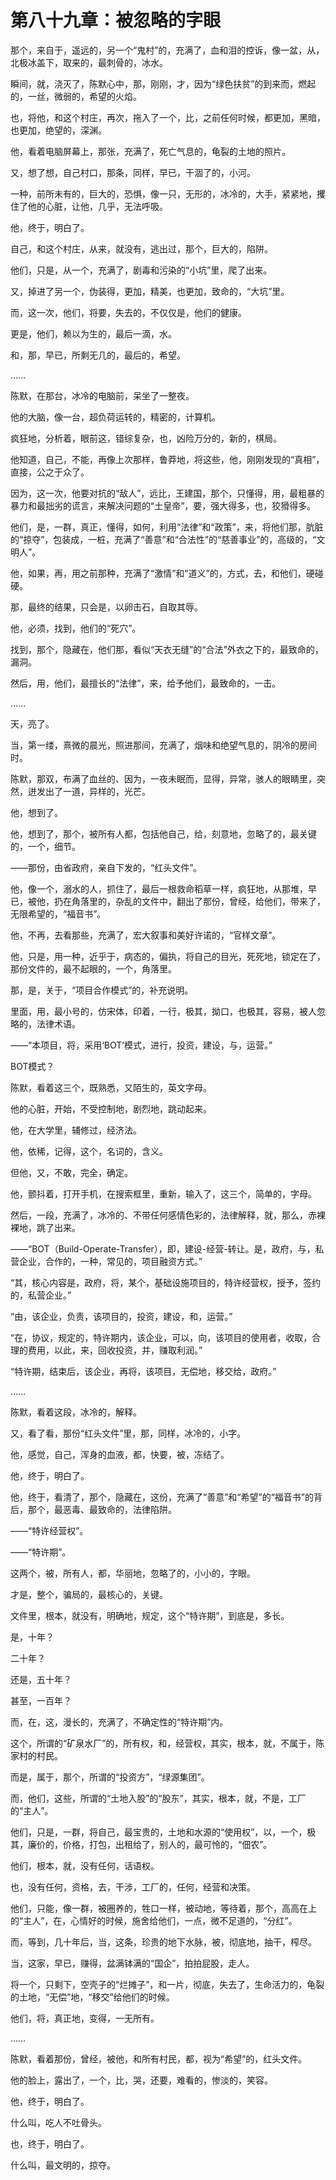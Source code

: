 # 第八十九章：被忽略的字眼

那个，来自于，遥远的，另一个“鬼村”的，充满了，血和泪的控诉，像一盆，从，北极冰盖下，取来的，最刺骨的，冰水。

瞬间，就，浇灭了，陈默心中，那，刚刚，才，因为“绿色扶贫”的到来而，燃起的，一丝，微弱的，希望的火焰。

也，将他，和这个村庄，再次，拖入了一个，比，之前任何时候，都更加，黑暗，也更加，绝望的，深渊。

他，看着电脑屏幕上，那张，充满了，死亡气息的，龟裂的土地的照片。

又，想了想，自己村口，那条，同样，早已，干涸了的，小河。

一种，前所未有的，巨大的，恐惧，像一只，无形的，冰冷的，大手，紧紧地，攫住了他的心脏，让他，几乎，无法呼吸。

他，终于，明白了。

自己，和这个村庄，从来，就没有，逃出过，那个，巨大的，陷阱。

他们，只是，从一个，充满了，剧毒和污染的“小坑”里，爬了出来。

又，掉进了另一个，伪装得，更加，精美，也更加，致命的，“大坑”里。

而，这一次，他们，将要，失去的，不仅仅是，他们的健康。

更是，他们，赖以为生的，最后一滴，水。

和，那，早已，所剩无几的，最后的，希望。

……

陈默，在那台，冰冷的电脑前，呆坐了一整夜。

他的大脑，像一台，超负荷运转的，精密的，计算机。

疯狂地，分析着，眼前这，错综复杂，也，凶险万分的，新的，棋局。

他知道，自己，不能，再像上次那样，鲁莽地，将这些，他，刚刚发现的“真相”，直接，公之于众了。

因为，这一次，他要对抗的“敌人”，远比，王建国，那个，只懂得，用，最粗暴的暴力和最拙劣的谎言，来解决问题的“土皇帝”，要，强大得多，也，狡猾得多。

他们，是，一群，真正，懂得，如何，利用“法律”和“政策”，来，将他们那，肮脏的“掠夺”，包装成，一桩，充满了“善意”和“合法性”的“慈善事业”的，高级的，“文明人”。

他，如果，再，用之前那种，充满了“激情”和“道义”的，方式，去，和他们，硬碰硬。

那，最终的结果，只会是，以卵击石，自取其辱。

他，必须，找到，他们的“死穴”。

找到，那个，隐藏在，他们那，看似“天衣无缝”的“合法”外衣之下的，最致命的，漏洞。

然后，用，他们，最擅长的“法律”，来，给予他们，最致命的，一击。

……

天，亮了。

当，第一缕，熹微的晨光，照进那间，充满了，烟味和绝望气息的，阴冷的房间时。

陈默，那双，布满了血丝的、因为，一夜未眠而，显得，异常，骇人的眼睛里，突然，迸发出了一道，异样的，光芒。

他，想到了。

他，想到了，那个，被所有人都，包括他自己，给，刻意地，忽略了的，最关键的，一个，细节。

——那份，由省政府，亲自下发的，“红头文件”。

他，像一个，溺水的人，抓住了，最后一根救命稻草一样，疯狂地，从那堆，早已，被他，扔在角落里的，杂乱的文件中，翻出了那份，曾经，给他们，带来了，无限希望的，“福音书”。

他，不再，去看那些，充满了，宏大叙事和美好许诺的，“官样文章”。

他，只是，用一种，近乎于，病态的，偏执，将自己的目光，死死地，锁定在了，那份文件的，最不起眼的，一个，角落里。

那，是，关于，“项目合作模式”的，补充说明。

里面，用，最小号的，仿宋体，印着，一行，极其，拗口，也极其，容易，被人忽略的，法律术语。

——“本项目，将，采用‘BOT’模式，进行，投资，建设，与，运营。”

BOT模式？

陈默，看着这三个，既熟悉，又陌生的，英文字母。

他的心脏，开始，不受控制地，剧烈地，跳动起来。

他，在大学里，辅修过，经济法。

他，依稀，记得，这个，名词的，含义。

但他，又，不敢，完全，确定。

他，颤抖着，打开手机，在搜索框里，重新，输入了，这三个，简单的，字母。

然后，一段，充满了，冰冷的、不带任何感情色彩的，法律解释，就，那么，赤裸裸地，跳了出来。

——“BOT（Build-Operate-Transfer），即，建设-经营-转让。是，政府，与，私营企业，合作的，一种，常见的，项目融资方式。”

“其，核心内容是，政府，将，某个，基础设施项目的，特许经营权，授予，签约的，私营企业。”

“由，该企业，负责，该项目的，投资，建设，和，运营。”

“在，协议，规定的，特许期内，该企业，可以，向，该项目的使用者，收取，合理的费用，以此，来，回收投资，并，赚取利润。”

“特许期，结束后，该企业，再将，该项目，无偿地，移交给，政府。”

……

陈默，看着这段，冰冷的，解释。

又，看了看，那份“红头文件”里，那，同样，冰冷的，小字。

他，感觉，自己，浑身的血液，都，快要，被，冻结了。

他，终于，明白了。

他，终于，看清了，那个，隐藏在，这份，充满了“善意”和“希望”的“福音书”的背后，那个，最恶毒、最致命的，法律陷阱。

——“特许经营权”。

——“特许期”。

这两个，被，所有人，都，华丽地，忽略了的，小小的，字眼。

才是，整个，骗局的，最核心的，关键。

文件里，根本，就没有，明确地，规定，这个“特许期”，到底是，多长。

是，十年？

二十年？

还是，五十年？

甚至，一百年？

而，在，这，漫长的，充满了，不确定性的“特许期”内。

这个，所谓的“矿泉水厂”的，所有权，和，经营权，其实，根本，就，不属于，陈家村的村民。

而是，属于，那个，所谓的“投资方”，“绿源集团”。

而，他们，这些，所谓的“土地入股”的“股东”，其实，根本，就，不是，工厂的“主人”。

他们，只是，一群，将自己，最宝贵的，土地和水源的“使用权”，以，一个，极其，廉价的，价格，打包，出租给了，别人的，最可怜的，“佃农”。

他们，根本，就，没有任何，话语权。

也，没有任何，资格，去，干涉，工厂的，任何，经营和决策。

他们，只能，像一群，被圈养的，牲口一样，被动地，等待着，那个，高高在上的“主人”，在，心情好的时候，施舍给他们，一点，微不足道的，“分红”。

而，等到，几十年后，当，这条，珍贵的地下水脉，被，彻底地，抽干，榨尽。

当，这家，早已，赚得，盆满钵满的“国企”，拍拍屁股，走人。

将一个，只剩下，空壳子的“烂摊子”，和一片，彻底，失去了，生命活力的，龟裂的土地，“无偿”地，“移交”给他们的时候。

他们，将，真正地，变得，一无所有。

……

陈默，看着那份，曾经，被他，和所有村民，都，视为“希望”的，红头文件。

他的脸上，露出了，一个，比，哭，还要，难看的，惨淡的，笑容。

他，终于，明白了。

什么叫，吃人不吐骨头。

也，终于，明白了。

什么叫，最文明的，掠夺。